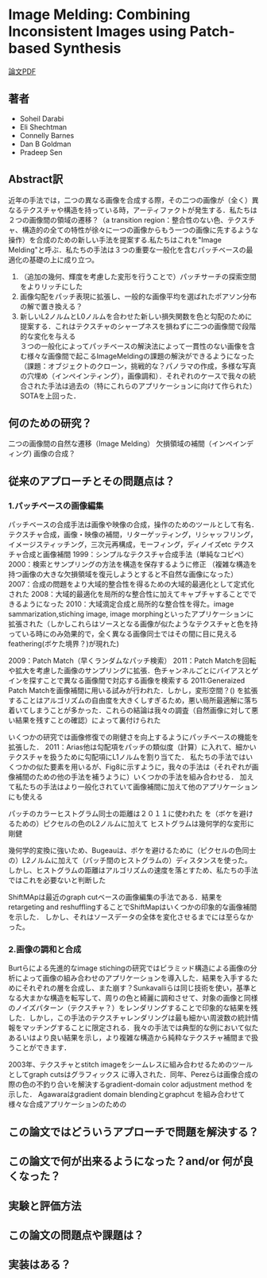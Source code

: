 # Image Melding: Combining Inconsistent Images using Patch-based Synthesis

[論文PDF](https://www.ece.ucsb.edu/~psen/melding)

## 著者
- Soheil Darabi
- Eli Shechtman
- Connelly Barnes
- Dan B Goldman
- Pradeep Sen

## Abstract訳
近年の手法では，二つの異なる画像を合成する際，その二つの画像が（全く）異なるテクスチャや構造を持っている時，アーティファクトが発生する．私たちは２つの画像間の領域の遷移？（a transition region：整合性のない色、テクスチャ、構造的の全ての特性が徐々に一つの画像からもう一つの画像に先するような操作）を合成のための新しい手法を提案する.私たちはこれを"Image Melding"と呼ぶ．私たちの手法は３つの重要な一般化を含むパッチベースの最適化の基礎の上に成り立つ。
1. （追加の幾何、輝度を考慮した変形を行うことで）パッチサーチの探索空間をよりリッチにした
2. 画像勾配をパッチ表現に拡張し、一般的な画像平均を選ばれたポアソン分布の解で置き換える？
3. 新しいL2ノルムとL0ノルムを合わせた新しい損失関数を色と勾配のために提案する．これはテクスチャのシャープネスを損ねずに二つの画像間で段階的な変化を与える  
３つの一般化によってパッチベースの解決法によって一貫性のない画像を含む様々な画像間で起こるImageMeldingの課題の解決ができるようになった（課題：オブジェクトのクローン，挑戦的な？パノラマの作成，多様な写真の穴埋め（インペインティング），画像調和）．それぞれのケースで我々の統合された手法は過去の（特にこれらのアプリケーションに向けて作られた）SOTAを上回った．


## 何のための研究？
二つの画像間の自然な遷移（Image Melding）
欠損領域の補間（インペインディング)
画像の合成？

## 従来のアプローチとその問題点は？
### 1.パッチベースの画像編集
パッチベースの合成手法は画像や映像の合成，操作のためのツールとして有名．テクスチャ合成，画像・映像の補間，リターゲッティング，リシャッフリング，イメージスティッチング，三次元再構成，モーフィング，ディノイズetc
テクスチャ合成と画像補間
1999：シンプルなテクスチャ合成手法（単純なコピペ）
2000：検索とサンプリングの方法を構造を保存するように修正
（複雑な構造を持つ画像の大きな欠損領域を復元しようとすると不自然な画像になった）
2007：合成の問題をより大域的整合性を得るための大域的最適化として定式化された
2008：大域的最適化を局所的な整合性に加えてキャプチャすることでできるようになった
2010：大域滴定合成と局所的な整合性を得た。image sammarization,stiching image, image morphingといったアプリケーションに拡張された（しかしこれらはソースとなる画像が似たようなテクスチャと色を持っている時にのみ効果的で，全く異なる画像同士ではその間に目に見えるfeathering(ボケた境界？)が現れた)

2009：Patch Match（早くランダムなパッチ検索）
2011：Patch Matchを回転や拡大を考慮した画像のサンプリングに拡張．色チャンネルごとにバイアスとゲインを探すことで異なる画像間で対応する画像を検索する
2011:Generaized Patch Matchを画像補間に用いる試みが行われた．しかし，変形空間？()
を拡張することはアルゴリズムの自由度を大きくしすぎるため，悪い局所最適解に落ち着いてしまうことが多かった．これらの結論は我々の調査（自然画像に対して悪い結果を残すことの確認）によって裏付けられた


いくつかの研究では画像修復での剛健さを向上するようにパッチベースの機能を拡張した．
2011：Arias他は勾配項をパッチの類似度（計算）に入れて、細かいテクスチャを扱うために勾配項にL1ノルムを割り当てた．
私たちの手法ではいくつかの似た要素を用いるが、Fig8に示すように，我々の手法は（それぞれが画像補間のための他の手法を補うように）いくつかの手法を組み合わせる．
加えて私たちの手法はより一般化されていて画像補間に加えて他のアプリケーションにも使える


パッチのカラーヒストグラム同士の距離は２０１１に使われた
を（ボケを避けるための）ピクセルの色のL2ノルムに加えて
ヒストグラムは幾何学的な変形に剛健

幾何学的変換に強いため、Bugeauは、ボケを避けるために（ピクセルの色同士の）L2ノルムに加えて（パッチ間のヒストグラムの）ディスタンスを使った。
しかし、ヒストグラムの距離はアルゴリズムの速度を落とすため、私たちの手法ではこれを必要ないと判断した

ShiftMApは最近のgraph cutベースの画像編集の手法である．結果を retargeting and reshufflingすることでShiftMapはいくつかの印象的な画像補間を示した．
しかし、それはソースデータの全体を変化させるまでには至らなかった。

### 2.画像の調和と合成
Burtらによる先進的なimage stichingの研究ではピラミッド構造による画像の分析によって画像の組み合わせのアプリケーションを導入した．結果を入手するためにそれぞれの層を合成し、また崩す？Sunkavalliらは同じ技術を使い，基準となる大まかな構造を転写して、周りの色と綺麗に調和させて、対象の画像と同様のノイズパターン（テクスチャ？）をレンダリングすることで印象的な結果を残した．しかし，この手法のテクスチャレンダリングは最も細かい周波数の統計情報をマッチングすることに限定される．我々の手法では典型的な例において似たあるいはより良い結果を示し，より複雑な構造から純粋なテクスチャ補間まで扱うことができます．

2003年、テクスチャとstitch imageをシームレスに組み合わせるためのツールとしてgraph cutsはグラフィックス に導入された．同年、Perezらは画像合成の際の色の不釣り合いを解決するgradient-domain color adjustment method を示した．
Agawaraはgradient domain blendingとgraphcut を組み合わせて様々な合成アプリケーションのための
## この論文ではどういうアプローチで問題を解決する？


## この論文で何が出来るようになった？and/or 何が良くなった？　


## 実験と評価方法


## この論文の問題点や課題は？


## 実装はある？
